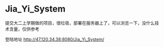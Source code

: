# Jia_Yi_System
提交大二上学期做的项目，很垃圾，部署在服务器上了，可以浏览一下，没什么技术含量，仅供参考

登陆地址
http://47.120.34.38:8080/Jia_Yi_System/
